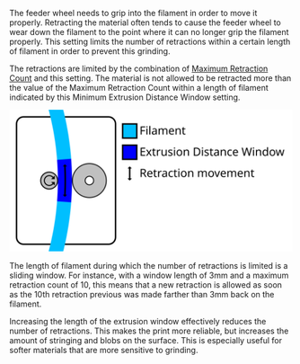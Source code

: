 The feeder wheel needs to grip into the filament in order to move it properly. Retracting the material often tends to cause the feeder wheel to wear down the filament to the point where it can no longer grip the filament properly. This setting limits the number of retractions within a certain length of filament in order to prevent this grinding.

The retractions are limited by the combination of [Maximum Retraction Count](retraction_count_max) and this setting. The material is not allowed to be retracted more than the value of the Maximum Retraction Count within a length of filament indicated by this Minimum Extrusion Distance Window setting.

![A certain length of filament along which the number of retractions is limited](images/retraction_count_max.svg)

The length of filament during which the number of retractions is limited is a sliding window. For instance, with a window length of 3mm and a maximum retraction count of 10, this means that a new retraction is allowed as soon as the 10th retraction previous was made farther than 3mm back on the filament.

Increasing the length of the extrusion window effectively reduces the number of retractions. This makes the print more reliable, but increases the amount of stringing and blobs on the surface. This is especially useful for softer materials that are more sensitive to grinding.